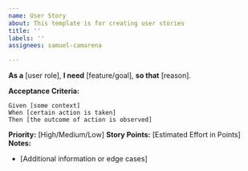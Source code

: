 ```yaml
---
name: User Story
about: This template is for creating user stories
title: ''
labels: ''
assignees: samuel-camarena

---
```


**As a** [user role],
**I need** [feature/goal],
**so that** [reason].

**Acceptance Criteria:**

 ```gherkin
 Given [some context]
 When [certain action is taken]
 Then [the outcome of action is observed]
 ```

**Priority:** [High/Medium/Low]
**Story Points:** [Estimated Effort in Points]
**Notes:**
- [Additional information or edge cases]
